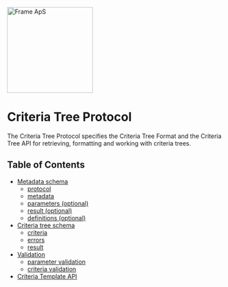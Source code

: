 <img alt="Frame ApS" src="https://openframe-public.s3.eu-west-1.amazonaws.com/assets/logo-text-google-admin.png" width="200" />

# Criteria Tree Protocol
The Criteria Tree Protocol specifies the Criteria Tree Format and the Criteria Tree API for retrieving, formatting
and working with criteria trees.

## Table of Contents
- [Metadata schema](schemas/README.md#metadata-schema)
  - [protocol](schemas/README.md#protocol)
  - [metadata](schemas/README.md#template)
  - [parameters (optional)](schemas/README.md#parameters-optional)
  - [result (optional)](schemas/README.md#result-optional)
  - [definitions (optional)](schemas/README.md#definitions-optional)
- [Criteria tree schema](schemas/README.md#criteria-tree-schema)
  - [criteria](schemas/README.md#criteria)
  - [errors](schemas/README.md#errors)
  - [result](schemas/README.md#result)
- [Validation](schemas/README.md#validation)
  - [parameter validation](schemas/README.md#parameter-validation)
  - [criteria validation](schemas/README.md#criteria-validation)
- [Criteria Template API](api/README.md)

